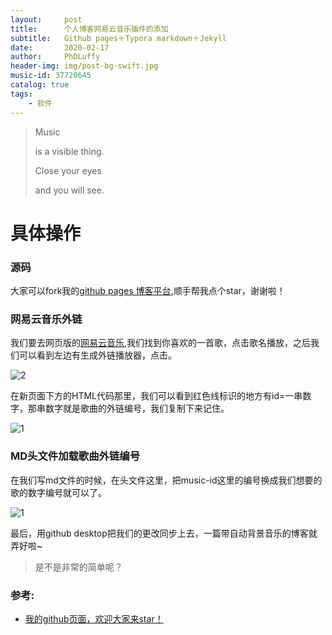 ```yaml
---
layout:     post
title:      个人博客网易云音乐插件的添加
subtitle:   Github pages＋Typora markdown＋Jekyll
date:       2020-02-17
author:     PhDLuffy
header-img: img/post-bg-swift.jpg
music-id: 37720645
catalog: true
tags:
    - 软件
---
```


> Music
>
> is a visible thing.
>
> Close your eyes
>
> and you will see.



# 具体操作

### 源码

大家可以fork我的[github pages 博客平台](https://github.com/PhDLuffy/PhDLuffy.github.io),顺手帮我点个star，谢谢啦！

### 网易云音乐外链

我们要去网页版的[网易云音乐](https://music.163.com/),我们找到你喜欢的一首歌，点击歌名播放，之后我们可以看到左边有生成外链播放器，点击。

![2](https://tva1.sinaimg.cn/large/0082zybpgy1gc00h0wpghj317c0te492.jpg)

在新页面下方的HTML代码那里，我们可以看到红色线标识的地方有id=一串数字，那串数字就是歌曲的外链编号，我们复制下来记住。

![1](https://tva1.sinaimg.cn/large/0082zybpgy1gc00nvv617j316c0u044c.jpg)

### MD头文件加载歌曲外链编号

在我们写md文件的时候，在头文件这里，把music-id这里的编号换成我们想要的歌的数字编号就可以了。

![1](https://tva1.sinaimg.cn/large/0082zybpgy1gc00s6vesvj30xw0gmwgt.jpg)

最后，用github desktop把我们的更改同步上去，一篇带自动背景音乐的博客就弄好啦~

>是不是非常的简单呢？



### 参考:

* [我的github页面，欢迎大家来star！](https://github.com/PhDLuffy/PhDLuffy.github.io)

